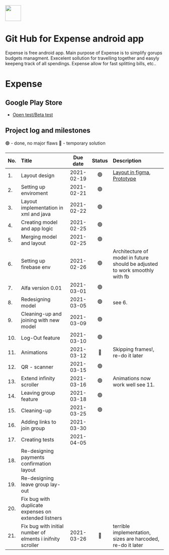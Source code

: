 
<img src="https://user-images.githubusercontent.com/64683954/112608591-caf0ba80-8e1a-11eb-983a-bda998f0632f.png" width="50" height="50"> 

# Git Hub for Expense android app
Expense is free android app.
Main purpose of Expense is to simplify gorups budgets managment. Execelent sollution for travelling together and easyly keepeng track of all spendings. Expense allow for fast splitting bills, etc..


# Expense
## Google Play Store
 - [Open test/Beta test](https://play.google.com/store/apps/details?id=com.maaps.expense)
## Project log and milestones

🟢 - done, no major flaws
🔴 - temporary solution


| No. | Title | Due date | Status | Description |
| :--- | :--- | :---: | :---: | :--- |
| 1. | Layout design | 2021-02-19 | :green_circle: | [Layout in figma](https://www.figma.com/file/poj3KbWGYV5MOSEB41TOdi/Expense), [Prototype](https://www.figma.com/proto/poj3KbWGYV5MOSEB41TOdi/Expense?scaling=scale-down&page-id=0%3A1&node-id=1%3A2)|
| 2. | Setting up enviroment | 2021-02-21 | 🟢 | |
| 3. | Layout implementation in xml and java | 2021-02-22 | 🟢 | |
| 4. | Creating model and app logic | 2021-02-25 | 🟢 | |
| 5. | Merging model and layout | 2021-02-25 | 🟢 | |
| 6. | Setting up firebase env | 2021-02-26 | 🟢 | Architecture of model in future should be adjusted to work smoothly with fb | |
| 7. | Alfa version 0.01 | 2021-03-01 | 🟢 | |
| 8. | Redesigning model | 2021-03-05 | 🟢 | see 6. |
| 9. | Cleaning-up and joining with new model | 2021-03-09 | 🟢 | |
| 10. | Log-Out feature | 2021-03-10 | 🟢 | |
| 11. | Animations | 2021-03-12 |  🔴 | Skipping frames!, re-do it later |
| 12. | QR - scanner | 2021-03-15 | 🟢 | |
| 13. | Extend infinity scroller | 2021-03-16 | 🟢 | Animations now work well see 11. |
| 14. | Leaving group feature | 2021-03-18 | 🟢 | |
| 15. | Cleaning-up | 2021-03-25 | 🟢 | |
| 16. | Adding links to join group | 2021-03-30 |  | |
| 17. | Creating tests | 2021-04-05 |  | |
| 18. | Re-designing payments confirmation layout | | |
| 19. | Re-designing leave group lay-out | | | 
| 20. | Fix bug with duplicate expenses on extended listners| | |
| 21. | Fix bug with initial number of elments i inifnity scroller | 2021-03-26 | 🔴 | terrible implementation, sizes are harcoded, re-do it later |

	
